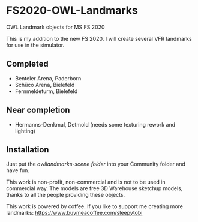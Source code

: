 # FS2020-OWL-Landmarks
OWL Landmark objects for MS FS 2020

This is my addition to the new FS 2020. I will create several VFR landmarks for use in the simulator.

## Completed
* Benteler Arena, Paderborn
* Schüco Arena, Bielefeld
* Fernmeldeturm, Bielefeld

## Near completion
* Hermanns-Denkmal, Detmold (needs some texturing rework and lighting)


## Installation
Just put the *owllandmarks-scene folder* into your Community folder and have fun.

This work is non-profit, non-commercial and is not to be used in commercial way. The models are free 3D Warehouse sketchup models, thanks to all the people providing these objects.

This work is powered by coffee. If you like to support me creating more landmarks: https://www.buymeacoffee.com/sleepytobi
